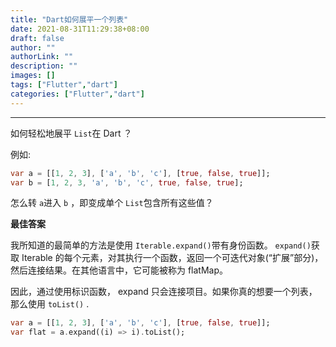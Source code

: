 ```yaml
---
title: "Dart如何展平一个列表"
date: 2021-08-31T11:29:38+08:00
draft: false
author: ""
authorLink: ""
description: ""
images: []
tags: ["Flutter","dart"]
categories: ["Flutter","dart"]
---
```


****



如何轻松地展平 `List`在 Dart ？

例如:



```dart
var a = [[1, 2, 3], ['a', 'b', 'c'], [true, false, true]];
var b = [1, 2, 3, 'a', 'b', 'c', true, false, true];
```


怎么转 `a`进入 `b` ，即变成单个 `List`包含所有这些值？



**最佳答案**

我所知道的最简单的方法是使用 `Iterable.expand()`带有身份函数。 `expand()`获取 Iterable 的每个元素，对其执行一个函数，返回一个可迭代对象(“扩展”部分)，然后连接结果。在其他语言中，它可能被称为 flatMap。

因此，通过使用标识函数， expand 只会连接项目。如果你真的想要一个列表，那么使用 `toList()` .



```dart
var a = [[1, 2, 3], ['a', 'b', 'c'], [true, false, true]];
var flat = a.expand((i) => i).toList();
```
